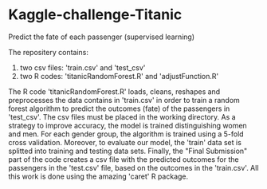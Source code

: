 # Kaggle-challenge-Titanic
Predict the fate of each passenger (supervised learning)

The repositery contains: 
1. two csv files: 'train.csv' and 'test_csv'
2. two R codes: 'titanicRandomForest.R' and 'adjustFunction.R'

The R code 'titanicRandomForest.R' loads, cleans, reshapes and preprocesses the data contains in 'train.csv' in order to train a random forest algorithm to predict the outcomes (fate) of the passengers in 'test_csv'. The csv files must be placed in the working directory. As a strategy to improve accuracy, the model is trained distinguishing women and men. For each gender group, the algorithm is trained using a 5-fold cross validation. Moreover, to evaluate our model, the 'train' data set is splitted into training and testing data sets. Finally, the "Final Submission" part of the code creates a csv file with the predicted outcomes for the passengers in the 'test.csv' file, based on the outcomes in the 'train.csv'. All this work is done using the amazing 'caret' R package.

